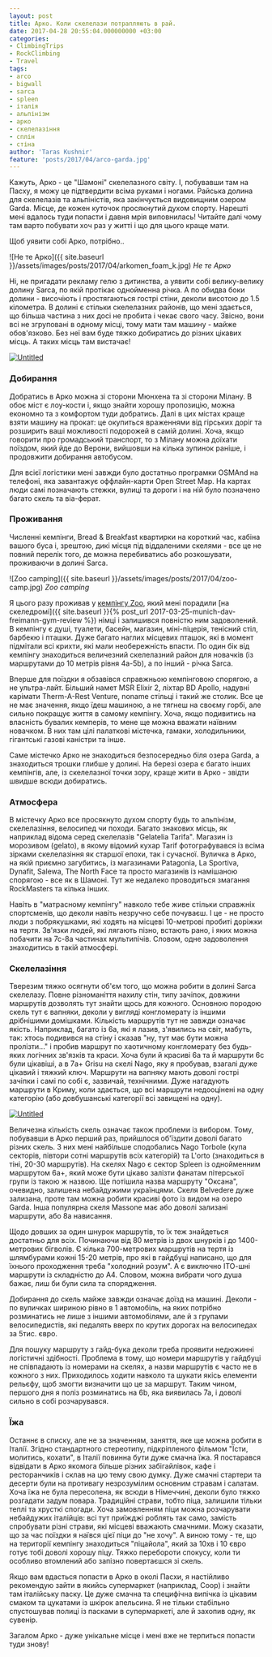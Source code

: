 ```yaml
---
layout: post
title: Арко. Коли скелелази потрапляють в рай.
date: 2017-04-28 20:55:04.000000000 +03:00
categories:
- ClimbingTrips
- RockClimbing
- Travel
tags:
- arco
- bigwall
- sarca
- spleen
- італія
- альпінізм
- арко
- скелелазіння
- сплін
- стіна
author: 'Taras Kushnir'
feature: 'posts/2017/04/arco-garda.jpg'
---
```


Кажуть, Арко - це "Шамоні" скелелазного світу. І, побувавши там на Пасху, я можу це підтвердити всіма руками і ногами. Райська долина для скелелазів та альпіністів, яка закінчується видовищним озером Garda. Місце, де кожен куточок просякнутий духом спорту. Нарешті мені вдалось туди попасти і давня мрія виповнилась! Читайте далі чому там варто побувати хоч раз у житті і що для цього краще мати.

<!--more-->

Щоб уявити собі Арко, потрібно..

![Не те Арко]({{ site.baseurl }}/assets/images/posts/2017/04/arkomen_foam_k.jpg)
*Не те Арко*

Ні, не пригадати рекламу гелю з дитинства, а уявити собі велику-велику долину Sarca, по якій протікає однойменна річка. А по обидва боки долини - височіють і простягаються гострі стіни, деколи висотою до 1.5 кілометра. В долині є стільки скелелазних районів, що мені здається, що більша частина з них досі не пробита і чекає свого часу. Звісно, вони всі не згруповані в одному місці, тому мати там машину - майже обов'язково. Без неї вам буде тяжко добиратись до різних цікавих місць. А таких місць там вистачає!

<a data-flickr-embed="true"  href="https://www.flickr.com/photos/ribtoks/34104683381/in/dateposted-public/" title="Untitled"><img src="https://farm3.staticflickr.com/2831/34104683381_7a473dcafc_b.jpg" alt="Untitled"></a>

### Добирання

Добратись в Арко можна зі сторони Мюнхена та зі сторони Мілану. В обоє міст є лоу-кости і, якщо знайти хорошу пропозицію, можна економно та з комфортом туди добратись. Далі в цих містах краще взяти машину на прокат: це окупиться враженнями від гірських доріг та розширить ваші можливості подорожей в самій долині. Хоча, якщо говорити про громадський транспорт, то з Мілану можна доїхати поїздом, який йде до Верони, вийшовши на кілька зупинок раніше, і продовжити добирання автобусом.

Для всієї логістики мені завжди було достатньо програмки OSMAnd на телефоні, яка завантажує оффлайн-карти Open Street Map. На картах люди самі позначають стежки, вулиці та дороги і на ній було позначено багато скель та віа-ферат.

### Проживання

Численні кемпінги, Bread &amp; Breakfast квартирки на короткий час, кабіна вашого буса і, зрештою, дикі місця під віддаленими скелями - все це не повний перелік того, де можна перебиватись або розкошувати, проживаючи в долині Sarca.

![Zoo camping]({{ site.baseurl }}/assets/images/posts/2017/04/zoo-camp.jpg)
*Zoo camping*

Я цього разу проживав у [кемпінгу Zoo](http://www.campingzoo.it), який мені порадили [на скеледромі]({{ site.baseurl }}{% post_url 2017-03-25-munich-dav-freimann-gym-review %}) німці і залишився повністю ним задоволений. В кемпінгу є душі, туалети, басейн, магазин, міні-піцерія, тенісний стіл, барбекю і пташки. Дуже багато наглих місцевих пташок, які в момент підмітали всі крихти, які мали необережність впасти. По один бік від кемпінгу знаходиться величезний скелелазний район для новачків (із маршрутами до 10 метрів рівня 4a-5b), а по інший - річка Sarca.

Вперше для поїздки я обзавівся справжньою кемпінговою спорягою, а не ультра-лайт. Більший намет MSR Elixir 2, ліхтар BD Apollo, надувні карімати Therm-A-Rest Venture, noname стільці і такий же столик. Все це не має значення, якщо їдеш машиною, а не тягнеш на своєму горбі, але сильно покращує життя в самому кемпінгу. Хоча, якщо подивитись на власність бувалих кемперів, то мене ще можна вважати наївним новачком. В них там цілі палаткові містечка, гамаки, холодильники, гігантські газові каністри та інше.

Саме містечко Арко не знаходиться безпосередньо біля озера Garda, а знаходиться трошки глибше у долині. На березі озера є багато інших кемпінгів, але, із скелелазної точки зору, краще жити в Арко - звідти швидше всюди добиратись.

### Атмосфера

В містечку Арко все просякнуто духом спорту будь то альпінізм, скелелазіння, велосипед чи походи. Багато знакових місць, як наприклад відома серед скелелазів "Gelatelia Tarifa". Магазин із морозивом (gelato), в якому відомий кухар Tarif фотографувався із всіма зірками скелелазіння як старшої епохи, так і сучасної. Вуличка в Арко, на якій приємно загубитись, із магазинами Patagonia, La Sportiva, Dynafit, Salewa, The North Face та просто магазинів із намішаною спорягою - все як в Шамоні. Тут же недалеко проводиться змагання RockMasters та кілька інших.

Навіть в "матрасному кемпінгу" навколо тебе живе стільки справжніх спортсменів, що деколи навіть незручно себе почуваєш. І це - не просто люди з побрякушками, які ходять на місцеві 10-метрові пробиті доріжки на тертя. Зв'язки людей, які лягають пізно, встають рано, і яких можна побачити на 7с-8а частинах мультипічів. Словом, одне задоволення знаходитись в такій атмосфері.

### Скелелазіння

Тверезим тяжко осягнути об'єм того, що можна робити в долині Sarca скелелазу. Повне різноманіття нахилу стін, типу зачіпок, довжини маршрутів дозволять тут знайти щось для кожного. Основною породою скель тут є вапняки, деколи у вигляді конгломерату із іншими дрібнішими домішками. Кількість маршрутів тут не завжди означає якість. Наприклад, багато із 6а, які я лазив, з'явились на світ, мабуть, так: хтось подивився на стіну і сказав "ну, тут має бути можна пролізти..." і пробив маршрут по хаотичному конгломерату без будь-яких логічних зв'язків та краси. Хоча були й красиві 6а та й маршрути 6c були цікавіші, а в 7a+ Grisu на скелі Nago, яку я пробував, взагалі дуже цікавий і тяжкий ключ. Маршрути на вапняку мають доволі гострі зачіпки і самі по собі є, зазвичай, технічними. Дуже нагадують маршрути в Криму, коли здається, що всі маршрути недооцінені на одну категорію (або довбушанські категорії всі завищені на одну).

<a data-flickr-embed="true"  href="https://www.flickr.com/photos/ribtoks/34104680611/in/dateposted-public/" title="Untitled"><img src="https://farm3.staticflickr.com/2891/34104680611_1bd36e9419_b.jpg" alt="Untitled"></a>

Величезна кількість скель означає також проблеми із вибором. Тому, побувавши в Арко перший раз, прийшлося об'їздити доволі багато різних скель. З них мені найбільше сподобались Nago Torbole (купа секторів, півтори сотні маршрутів всіх категорій) та L'orto (знаходиться в тіні, 20-30 маршрутів). На скелях Nago є сектор Spleen із однойменним маршрутом 6a+, який може бути цікаво залізти фанатам пітерської групи із такою ж назвою. Ще потішила назва маршруту "Оксана", очевидно, залишена небайдужими українцями. Скеля Belvedere дуже зализана, проте там можна робити красиві фото із видом на озеро Garda. Інша популярна скеля Massone має або доволі зализані маршрути, або 8a нависання.

Щодо довших за один шнурок маршрутів, то їх теж знайдеться достатньо для всіх. Починаючи від 80 метрів із двох шнурків і до 1400-метрових бігволів. Є кілька 700-метрових маршрутів на тертя із шлямбурами кожні 15-20 метрів, про які в гайдбуці написано, що для їхнього проходження треба "холодний розум". А є виключно ІТО-шні маршрути із складністю до A4. Словом, можна вибрати чого душа бажає, лиш би були сила та спорядження.

Добирання до скель майже завжди означає доїзд на машині. Деколи - по вуличках шириною рівно в 1 автомобіль, на яких потрібно розминатись не лише з іншими автомобілями, але й з групами велосипедистів, які педалять вверх по крутих дорогах на велосипедах за 5тис. євро.

Для пошуку маршруту з гайд-бука деколи треба проявити недюжинні логістичні здібності. Проблема в тому, що номери маршрутів у гайдбуці не співпадають із номерами на скелях, а назви маршрутів є часто не в кожного з них. Приходилось ходити навколо та шукати якісь елементи рельєфу, щоб змогти визначити що це за маршрут. Таким чином, першого дня я поліз розминатись на 6b, яка виявилась 7а, і доволі сильно в собі розчарувався.

### Їжа

Останнє в списку, але не за значенням, заняття, яке ще можна робити в Італії. Згідно стандартного стереотипу, підкріпленого фільмом "Їсти, молитись, кохати", в Італії повинна бути дуже смачна їжа. Я постарався відвідати в Арко якомога більше різних забігайлівок, кафе і ресторанчиків і склав на цю тему свою думку. Дуже смачні стартери та десерти були на противагу незрозумілим основним стравам і салатам. Хоча їжа не була пересолена, як всюди в Німеччині, деколи було тяжко розгадати задум повара. Традиційні страви, тобто піца, залишили тільки теплі та хрусткі спогади. Хоча замовленням піци можна розчарувати небайдужих італійців: всі тут приїжджі роблять так само, замість спробувати різні страви, які місцеві вважають смачними. Можу сказати, що за час поїздки я наївся цієї піци до "не хочу". А виною тому - те, що на території кемпінгу знаходиться "піцайола", який за 10хв і 10 євро готує тобі доволі хорошу піцу. Тяжко перебороти спокусу, коли ти особливо втомлений або запізно повертаєшся зі скель.

Якщо вам вдасться попасти в Арко в околі Пасхи, я настійливо рекомендую зайти в якийсь супермаркет (наприклад, Coop) і знайти там італійську паску. Це дуже смачна та специфічна випічка із цікавим смаком та цукатами із шкірок апельсина. Я не тільки стабільно спустошував полиці із пасками в супермаркеті, але й захопив одну, як сувенір.

Загалом Арко - дуже унікальне місце і мені вже не терпиться попасти туди знову!

<script async src="//embedr.flickr.com/assets/client-code.js" charset="utf-8"></script>
